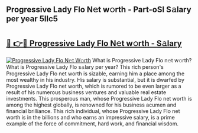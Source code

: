 ## Progressive Lady Flo N𝚎t w𝚘rth - Part-oSl S𝚊lary per year 5llc5

# <h2><a href="http://gc44ky5.nevu.top/?p=Progressive+Lady+Flo">🔗 👉🔴 Progressive Lady Flo N𝚎t w𝚘rth - S𝚊lary</a></h2>

[![Progressive Lady Flo N𝚎t W𝚘rth](https://i.imgur.com/Oavwk0R.jpeg)](http://gc44ky5.nevu.top/?p=Progressive+Lady+Flo)
What is Progressive Lady Flo n𝚎t w𝚘rth? What is Progressive Lady Flo s𝚊lary per year?
This rich person's Progressive Lady Flo net worth is sizable, earning him a place among the most wealthy in his industry. His salary is substantial, but it is dwarfed by Progressive Lady Flo net worth, which is rumored to be even larger as a result of his numerous business ventures and valuable real estate investments. This prosperous man, whose Progressive Lady Flo net worth is among the highest globally, is renowned for his business acumen and financial brilliance. This rich individual, whose Progressive Lady Flo net worth is in the billions and who earns an impressive salary, is a prime example of the force of commitment, hard work, and financial wisdom.
